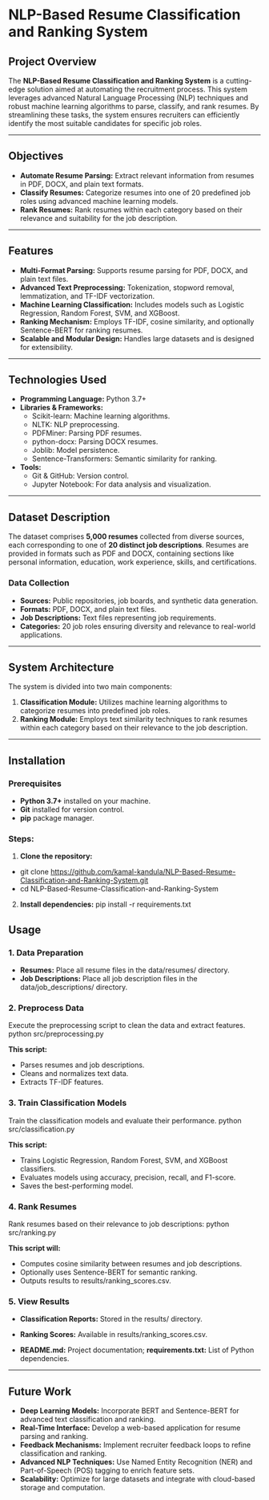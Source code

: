 # NLP-Based Resume Classification and Ranking System

## Project Overview

The **NLP-Based Resume Classification and Ranking System** is a cutting-edge solution aimed at automating the recruitment process. This system leverages advanced Natural Language Processing (NLP) techniques and robust machine learning algorithms to parse, classify, and rank resumes. By streamlining these tasks, the system ensures recruiters can efficiently identify the most suitable candidates for specific job roles.

---

## Objectives

- **Automate Resume Parsing:** Extract relevant information from resumes in PDF, DOCX, and plain text formats.
- **Classify Resumes:** Categorize resumes into one of 20 predefined job roles using advanced machine learning models.
- **Rank Resumes:** Rank resumes within each category based on their relevance and suitability for the job description.

---

## Features

- **Multi-Format Parsing:** Supports resume parsing for PDF, DOCX, and plain text files.
- **Advanced Text Preprocessing:** Tokenization, stopword removal, lemmatization, and TF-IDF vectorization.
- **Machine Learning Classification:** Includes models such as Logistic Regression, Random Forest, SVM, and XGBoost.
- **Ranking Mechanism:** Employs TF-IDF, cosine similarity, and optionally Sentence-BERT for ranking resumes.
- **Scalable and Modular Design:** Handles large datasets and is designed for extensibility.

---

## Technologies Used

- **Programming Language:** Python 3.7+
- **Libraries & Frameworks:** 
	- Scikit-learn: Machine learning algorithms.
	- NLTK: NLP preprocessing.
	- PDFMiner: Parsing PDF resumes.
	- python-docx: Parsing DOCX resumes.
	- Joblib: Model persistence.
	- Sentence-Transformers: Semantic similarity for ranking.
- **Tools:**
	- Git & GitHub: Version control.
	- Jupyter Notebook: For data analysis and visualization.

---

## Dataset Description

The dataset comprises **5,000 resumes** collected from diverse sources, each corresponding to one of **20 distinct job descriptions**. Resumes are provided in formats such as PDF and DOCX, containing sections like personal information, education, work experience, skills, and certifications.

### Data Collection

- **Sources:** Public repositories, job boards, and synthetic data generation.
- **Formats:** PDF, DOCX, and plain text files.
- **Job Descriptions:** Text files representing job requirements.
- **Categories:** 20 job roles ensuring diversity and relevance to real-world applications.

---

## System Architecture

The system is divided into two main components:

1. **Classification Module:** Utilizes machine learning algorithms to categorize resumes into predefined job roles.
2. **Ranking Module:** Employs text similarity techniques to rank resumes within each category based on their relevance to the job description.

---

## Installation

### Prerequisites

- **Python 3.7+** installed on your machine.
- **Git** installed for version control.
- **pip** package manager.

### Steps:
1. **Clone the repository:**
- git clone https://github.com/kamal-kandula/NLP-Based-Resume-Classification-and-Ranking-System.git
- cd NLP-Based-Resume-Classification-and-Ranking-System

2. **Install dependencies:**
pip install -r requirements.txt

## Usage

### 1. Data Preparation
- **Resumes:** Place all resume files in the data/resumes/ directory.
- **Job Descriptions:** Place all job description files in the data/job_descriptions/ directory.

### 2. Preprocess Data
Execute the preprocessing script to clean the data and extract features.
python src/preprocessing.py

**This script:**
- Parses resumes and job descriptions.
- Cleans and normalizes text data.
- Extracts TF-IDF features.

### 3. Train Classification Models
Train the classification models and evaluate their performance.
python src/classification.py

**This script:**
- Trains Logistic Regression, Random Forest, SVM, and XGBoost classifiers.
- Evaluates models using accuracy, precision, recall, and F1-score.
- Saves the best-performing model.

### 4. Rank Resumes
Rank resumes based on their relevance to job descriptions:
python src/ranking.py

**This script will:**
- Computes cosine similarity between resumes and job descriptions.
- Optionally uses Sentence-BERT for semantic ranking.
- Outputs results to results/ranking_scores.csv.

### 5. View Results
- **Classification Reports:** Stored in the results/ directory.
- **Ranking Scores:** Available in results/ranking_scores.csv.

- **README.md:** Project documentation; **requirements.txt:** List of Python dependencies.

---

## Future Work
- **Deep Learning Models:** Incorporate BERT and Sentence-BERT for advanced text classification and ranking.
- **Real-Time Interface:** Develop a web-based application for resume parsing and ranking.
- **Feedback Mechanisms:** Implement recruiter feedback loops to refine classification and ranking.
- **Advanced NLP Techniques:** Use Named Entity Recognition (NER) and Part-of-Speech (POS) tagging to enrich feature sets.
- **Scalability:** Optimize for large datasets and integrate with cloud-based storage and computation.

